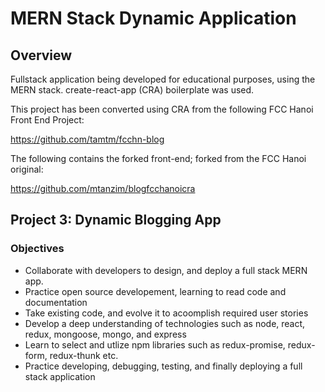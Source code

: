 # MERN Stack Dynamic Application

## Overview

Fullstack application being developed for educational purposes, using the MERN stack.
create-react-app (CRA) boilerplate was used.

This project has been converted using CRA from the following FCC Hanoi Front End Project:

<https://github.com/tamtm/fcchn-blog>

The following contains the forked front-end; forked from the FCC Hanoi original:

<https://github.com/mtanzim/blogfcchanoicra>

## Project 3: Dynamic Blogging App

### Objectives

* Collaborate with developers to design, and deploy a full stack MERN app.
* Practice open source developement, learning to read code and documentation
* Take existing code, and evolve it to acoomplish required user stories
* Develop a deep understanding of technologies such as node, react, redux, mongoose, mongo, and express
* Learn to select and utlize npm libraries such as redux-promise, redux-form, redux-thunk etc.
* Practice developing, debugging, testing, and finally deploying a full stack application





